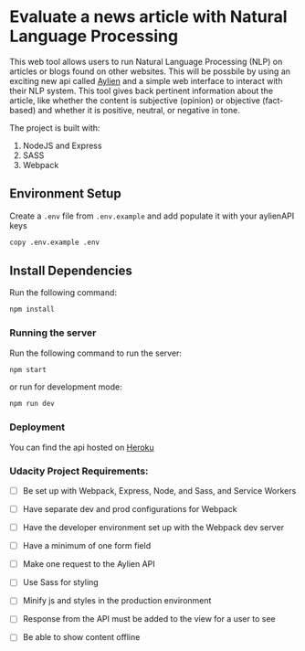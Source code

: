 # Evaluate a news article with Natural Language Processing

This web tool allows users to run Natural Language Processing (NLP) on articles or blogs found on other websites. This will be possbile by using an exciting new api called [Aylien](https://developer.aylien.com) and a simple web interface to interact with their NLP system. This tool gives back pertinent information about the article, like whether the content is subjective (opinion) or objective (fact-based) and whether it is positive, neutral, or negative in tone.

The project is built with:

1. NodeJS and Express
2. SASS
3. Webpack

## Environment Setup

Create a `.env` file from `.env.example` and add populate it with your aylienAPI keys

```bash
copy .env.example .env
```

## Install Dependencies

Run the following command:

```js
npm install
```

### Running the server

Run the following command to run the server:

```js
npm start
```

or run for development mode:

```js
npm run dev
```

### Deployment

You can find the api hosted on [Heroku](https://petya-to-do-api.herokuapp.com/)

### Udacity Project Requirements:

- [ ] Be set up with Webpack, Express, Node, and Sass, and Service Workers

- [ ] Have separate dev and prod configurations for Webpack

- [ ] Have the developer environment set up with the Webpack dev server

- [ ] Have a minimum of one form field

- [ ] Make one request to the Aylien API

- [ ] Use Sass for styling

- [ ] Minify js and styles in the production environment

- [ ] Response from the API must be added to the view for a user to see

- [ ] Be able to show content offline
